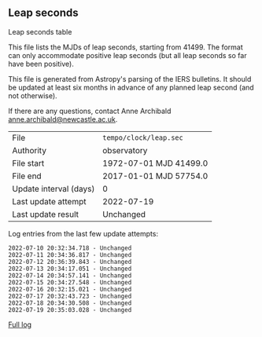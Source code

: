 
## Leap seconds

Leap seconds table

This file lists the MJDs of leap seconds, starting from 41499.
The format can only accommodate positive leap seconds (but all
leap seconds so far have been positive).

This file is generated from Astropy's parsing of the IERS
bulletins. It should be updated at least six months in advance
of any planned leap second (and not otherwise).

If there are any questions, contact Anne Archibald
<anne.archibald@newcastle.ac.uk>.

|     |     |
|:--- |:--- |
| File | `tempo/clock/leap.sec` |
| Authority | observatory |
| File start | 1972-07-01 MJD 41499.0 |
| File end | 2017-01-01 MJD 57754.0 |
| Update interval (days) | 0 |
| Last update attempt | 2022-07-19 |
| Last update result | Unchanged |

Log entries from the last few update attempts:
```
2022-07-10 20:32:34.718 - Unchanged
2022-07-11 20:34:36.817 - Unchanged
2022-07-12 20:36:39.843 - Unchanged
2022-07-13 20:34:17.051 - Unchanged
2022-07-14 20:34:57.141 - Unchanged
2022-07-15 20:34:27.548 - Unchanged
2022-07-16 20:32:15.021 - Unchanged
2022-07-17 20:32:43.723 - Unchanged
2022-07-18 20:34:30.508 - Unchanged
2022-07-19 20:35:03.028 - Unchanged
```
[Full log](https://raw.githubusercontent.com/ipta/pulsar-clock-corrections/main/log/tempo/clock/leap.sec.log)
